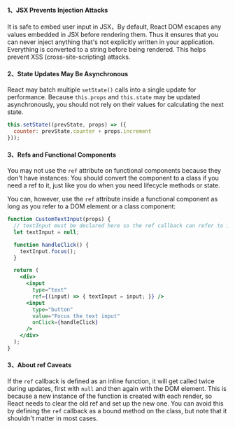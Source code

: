 #### 1、JSX Prevents Injection Attacks
It is safe to embed user input in JSX，By default, React DOM escapes any values embedded in JSX before rendering them. Thus it ensures that you can never inject anything that's not explicitly written in your application. Everything is converted to a string before being rendered. This helps prevent XSS (cross-site-scripting) attacks.
#### 2、State Updates May Be Asynchronous
React may batch multiple `setState()` calls into a single update for performance.
Because `this.props` and `this.state` may be updated asynchronously, you should not rely on their values for calculating the next state.
```jsx
this.setState((prevState, props) => ({
  counter: prevState.counter + props.increment
}));
```
#### 3、Refs and Functional Components
You may not use the `ref` attribute on functional components because they don't have instances:
You should convert the component to a class if you need a ref to it, just like you do when you need lifecycle methods or state.

You can, however, use the `ref` attribute inside a functional component as long as you refer to a DOM element or a class component:
```jsx
function CustomTextInput(props) {
  // textInput must be declared here so the ref callback can refer to it
  let textInput = null;

  function handleClick() {
    textInput.focus();
  }

  return (
    <div>
      <input
        type="text"
        ref={(input) => { textInput = input; }} />
      <input
        type="button"
        value="Focus the text input"
        onClick={handleClick}
      />
    </div>
  );  
}
```
#### 3、About ref Caveats
If the `ref` callback is defined as an inline function, it will get called twice during updates, first with `null` and then again with the DOM element. This is because a new instance of the function is created with each render, so React needs to clear the old ref and set up the new one. You can avoid this by defining the `ref` callback as a bound method on the class, but note that it shouldn't matter in most cases.